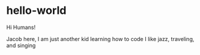 # hello-world 

Hi Humans! 

Jacob here, I am just another kid learning how to code
I like jazz, traveling, and singing
